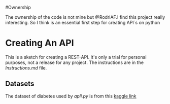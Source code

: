 
#Ownership

The ownership of the code is not mine but @RodriAF.I find this project really interesting.
So I think is an essential first step for creating API´s on python

# Creating An API

This is a sketch for creating a REST-API. It's only a trial for personal purposes, not a release for any project. The instructions are in the _Instructions.md_ file.

## Datasets

The dataset of diabetes used by _apli.py_ is from this [kaggle link](https://www.kaggle.com/datasets/rahulsah06/machine-learning-for-diabetes-with-python?resource=download)
